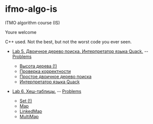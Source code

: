 # ifmo-algo-is

ITMO algorithm course (IS)


Youre welcome


C++ used. Not the best, but not the worst code you ever seen.

* [Lab 5. Двоичное дерево поиска. Интерпретатор языка Quack.](Lab5) -- [Problems](http://neerc.ifmo.ru/teaching/is-algorithms/autumn/lab-5.pdf)
  * [Высота дерева (!)](Lab5/height.cpp)
  * [Проверка корректности](Lab5/is_bst.cpp)
  * [Простое двоичное дерево поиска](Lab5/bst.cpp)
  * [Интерпретатор языка Quack](Lab5/quack.cpp)
  
* [Lab 6. Хеш-таблицы.](Lab6) -- [Problems](http://neerc.ifmo.ru/teaching/is-algorithms/autumn/lab-6.pdf)
  * [Set (!)](Lab6/set.cpp)
  * [Map](Lab6/map.cpp)
  * [LinkedMap](Lab6/linked_map.cpp)
  * [MultiMap](Lab6/multi_map.cpp)

